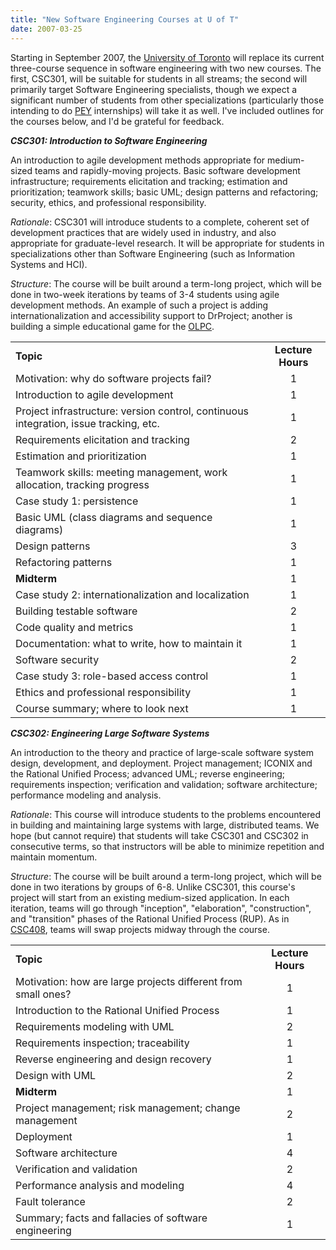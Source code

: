 ```yaml
---
title: "New Software Engineering Courses at U of T"
date: 2007-03-25
---
```

Starting in September 2007, the <a href="http://www.utoronto.ca">University of Toronto</a> will replace its current three-course sequence in software engineering with two new courses.  The first, CSC301, will be suitable for students in all streams; the second will primarily target Software Engineering specialists, though we expect a significant number of students from other specializations (particularly those intending to do <a href="http://www.peyonline.com/">PEY</a> internships) will take it as well.  I've included outlines for the courses below, and I'd be grateful for feedback.

<strong><em>CSC301: Introduction to Software Engineering</em></strong>

An introduction to agile development methods appropriate for medium-sized teams and rapidly-moving projects.  Basic software development infrastructure; requirements elicitation and tracking; estimation and prioritization; teamwork skills; basic UML; design patterns and refactoring; security, ethics, and professional responsibility.

<em>Rationale</em>: CSC301 will introduce students to a complete, coherent set of development practices that are widely used in industry, and also appropriate for graduate-level research.  It will be appropriate for students in specializations other than Software Engineering (such as Information Systems and HCI).

<em>Structure</em>: The course will be built around a term-long project, which will be done in two-week iterations by teams of 3-4 students using agile development methods.  An example of such a project is adding internationalization and accessibility support to DrProject; another is building a simple educational game for the <a href="http://www.laptop.org">OLPC</a>.
<table class="centered">
<tr>
<td><strong>Topic</strong></td>
<td align="center"><strong>Lecture Hours</strong></td>
</tr>
<tr>
<td>Motivation: why do software projects fail?</td>
<td align="center">1</td>
</tr>
<tr>
<td>Introduction to agile development</td>
<td align="center">1</td>
</tr>
<tr>
<td>Project infrastructure: version control, continuous integration, issue tracking, etc.</td>
<td align="center">1</td>
</tr>
<tr>
<td>Requirements elicitation and tracking</td>
<td align="center">2</td>
</tr>
<tr>
<td>Estimation and prioritization</td>
<td align="center">1</td>
</tr>
<tr>
<td>Teamwork skills: meeting management, work allocation, tracking progress</td>
<td align="center">1</td>
</tr>
<tr>
<td>Case study 1: persistence</td>
<td align="center">1</td>
</tr>
<tr>
<td>Basic UML (class diagrams and sequence diagrams)</td>
<td align="center">1</td>
</tr>
<tr>
<td>Design patterns</td>
<td align="center">3</td>
</tr>
<tr>
<td>Refactoring patterns</td>
<td align="center">1</td>
</tr>
<tr>
<td><strong>Midterm</strong></td>
<td align="center">1</td>
</tr>
<tr>
<td>Case study 2: internationalization and localization</td>
<td align="center">1</td>
</tr>
<tr>
<td>Building testable software</td>
<td align="center">2</td>
</tr>
<tr>
<td>Code quality and metrics</td>
<td align="center">1</td>
</tr>
<tr>
<td>Documentation: what to write, how to maintain it</td>
<td align="center">1</td>
</tr>
<tr>
<td>Software security</td>
<td align="center">2</td>
</tr>
<tr>
<td>Case study 3: role-based access control</td>
<td align="center">1</td>
</tr>
<tr>
<td>Ethics and professional responsibility</td>
<td align="center">1</td>
</tr>
<tr>
<td>Course summary; where to look next</td>
<td align="center">1</td>
</tr>
</table>
<strong><em>CSC302: Engineering Large Software Systems</em></strong>

An introduction to the theory and practice of large-scale software system design, development, and deployment.  Project management; ICONIX and the Rational Unified Process; advanced UML; reverse engineering; requirements inspection; verification and validation; software architecture; performance modeling and analysis.

<em>Rationale</em>: This course will introduce students to the problems encountered in building and maintaining large systems with large, distributed teams.  We hope (but cannot require) that students will take CSC301 and CSC302 in consecutive terms, so that instructors will be able to minimize repetition and maintain momentum.

<em>Structure</em>: The course will be built around a term-long project, which will be done in two iterations by groups of 6-8. Unlike CSC301, this course's project will start from an existing medium-sized application.  In each iteration, teams will go through "inception", "elaboration", "construction", and "transition" phases of the Rational Unified Process (RUP).  As in <a href="http://www.artsandscience.utoronto.ca/ofr/calendar/crs_csc.htm#CSC408H1">CSC408</a>, teams will swap projects midway through the course.
<table class="centered">
<tr>
<td><strong>Topic</strong></td>
<td align="center"><strong>Lecture Hours</strong></td>
</tr>
<tr>
<td>Motivation: how are large projects different from small ones?</td>
<td align="center">1</td>
</tr>
<tr>
<td>Introduction to the Rational Unified Process</td>
<td align="center">1</td>
</tr>
<tr>
<td>Requirements modeling with UML</td>
<td align="center">2</td>
</tr>
<tr>
<td>Requirements inspection; traceability</td>
<td align="center">1</td>
</tr>
<tr>
<td>Reverse engineering and design recovery</td>
<td align="center">1</td>
</tr>
<tr>
<td>Design with UML</td>
<td align="center">2</td>
</tr>
<tr>
<td><strong>Midterm</strong></td>
<td align="center">1</td>
</tr>
<tr>
<td>Project management; risk management; change management</td>
<td align="center">2</td>
</tr>
<tr>
<td>Deployment</td>
<td align="center">1</td>
</tr>
<tr>
<td>Software architecture</td>
<td align="center">4</td>
</tr>
<tr>
<td>Verification and validation</td>
<td align="center">2</td>
</tr>
<tr>
<td>Performance analysis and modeling</td>
<td align="center">4</td>
</tr>
<tr>
<td>Fault tolerance</td>
<td align="center">2</td>
</tr>
<tr>
<td>Summary; facts and fallacies of software engineering</td>
<td align="center">1</td>
</tr>
</table>
